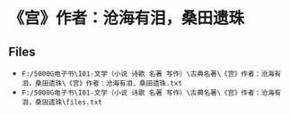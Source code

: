 # 《宫》作者：沧海有泪，桑田遗珠

## Files

- `F:/5000G电子书\I01-文学（小说 诗歌 名著 写作）\古典名著\《宫》作者：沧海有泪，桑田遗珠\《宫》作者：沧海有泪，桑田遗珠.txt`
- `F:/5000G电子书\I01-文学（小说 诗歌 名著 写作）\古典名著\《宫》作者：沧海有泪，桑田遗珠\files.txt`
